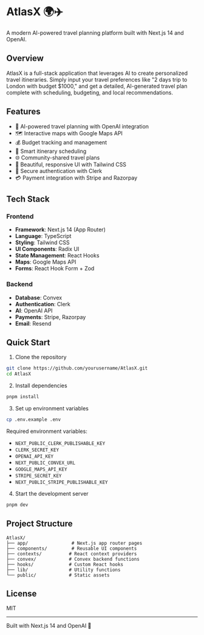 # AtlasX 🌍✈️

A modern AI-powered travel planning platform built with Next.js 14 and OpenAI.

## Overview

AtlasX is a full-stack application that leverages AI to create personalized travel itineraries. Simply input your travel preferences like "2 days trip to London with budget $1000," and get a detailed, AI-generated travel plan complete with scheduling, budgeting, and local recommendations.

## Features

- 🤖 AI-powered travel planning with OpenAI integration
- 🗺️ Interactive maps with Google Maps API
- 💰 Budget tracking and management
- 📅 Smart itinerary scheduling
- 🌐 Community-shared travel plans
- 🎨 Beautiful, responsive UI with Tailwind CSS
- 🔐 Secure authentication with Clerk
- 💳 Payment integration with Stripe and Razorpay

## Tech Stack

### Frontend
- **Framework**: Next.js 14 (App Router)
- **Language**: TypeScript
- **Styling**: Tailwind CSS
- **UI Components**: Radix UI
- **State Management**: React Hooks
- **Maps**: Google Maps API
- **Forms**: React Hook Form + Zod

### Backend
- **Database**: Convex
- **Authentication**: Clerk
- **AI**: OpenAI API
- **Payments**: Stripe, Razorpay
- **Email**: Resend

## Quick Start

1. Clone the repository
```bash
git clone https://github.com/yourusername/AtlasX.git
cd AtlasX
```

2. Install dependencies
```bash
pnpm install
```

3. Set up environment variables
```bash
cp .env.example .env
```

Required environment variables:
- `NEXT_PUBLIC_CLERK_PUBLISHABLE_KEY`
- `CLERK_SECRET_KEY`
- `OPENAI_API_KEY`
- `NEXT_PUBLIC_CONVEX_URL`
- `GOOGLE_MAPS_API_KEY`
- `STRIPE_SECRET_KEY`
- `NEXT_PUBLIC_STRIPE_PUBLISHABLE_KEY`

4. Start the development server
```bash
pnpm dev
```

## Project Structure

```
AtlasX/
├── app/                # Next.js app router pages
├── components/         # Reusable UI components
├── contexts/          # React context providers
├── convex/            # Convex backend functions
├── hooks/             # Custom React hooks
├── lib/               # Utility functions
└── public/            # Static assets
```

## License

MIT

---
Built with Next.js 14 and OpenAI 🚀
